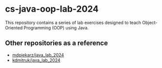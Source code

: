 # cs-java-oop-lab-2024

This repository contains a series of lab exercises designed to teach Object-Oriented Programming (OOP) using Java.

## Other repositories as a reference

- [mdpiekarz/java_lab_2024](https://github.com/mdpiekarz/java_lab_2024)
- [kdmitruk/java_lab_2024](https://github.com/kdmitruk/java_lab_2024)
